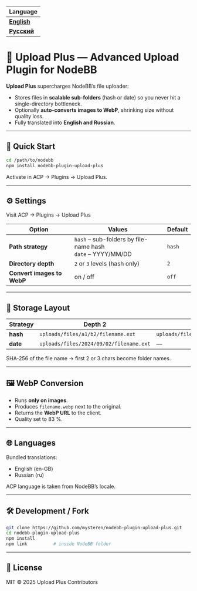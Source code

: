 | Language |
|----------|
| [**English**](README.md) |
| [**Русский**](README.ru.md) |


# 📁 Upload Plus — Advanced Upload Plugin for NodeBB

**Upload Plus** supercharges NodeBB’s file uploader:



- Stores files in **scalable sub-folders** (hash or date) so you never hit a single-directory bottleneck.  
- Optionally **auto-converts images to WebP**, shrinking size without quality loss.  
- Fully translated into **English and Russian**.

---

## 🚀 Quick Start

```bash
cd /path/to/nodebb
npm install nodebb-plugin-upload-plus
```

Activate in ACP → Plugins → Upload Plus.

---

## ⚙️ Settings

Visit ACP → Plugins → Upload Plus

| Option | Values | Default |
|---|---|---|
| **Path strategy** | `hash` – sub-folders by file-name hash<br>`date` – YYYY/MM/DD | `hash` |
| **Directory depth** | `2` or `3` levels (hash only) | `2` |
| **Convert images to WebP** | on / off | `off` |

---

## 📂 Storage Layout

| Strategy | Depth 2 | Depth 3 |
|---|---|---|
| **hash** | `uploads/files/a1/b2/filename.ext` | `uploads/files/a1/b2/c3/filename.ext` |
| **date** | `uploads/files/2024/09/02/filename.ext` | — |

SHA-256 of the file name → first 2 or 3 chars become folder names.

---

## 🖼️ WebP Conversion

- Runs **only on images**.  
- Produces `filename.webp` next to the original.  
- Returns the **WebP URL** to the client.  
- Quality set to 83 %.

---

## 🌐 Languages

Bundled translations:

- English (en-GB)  
- Russian (ru)

ACP language is taken from NodeBB’s locale.

---

## 🛠️ Development / Fork

```bash
git clone https://github.com/mysteren/nodebb-plugin-upload-plus.git
cd nodebb-plugin-upload-plus
npm install
npm link          # inside NodeBB folder
```

---

## 📄 License

MIT © 2025 Upload Plus Contributors
